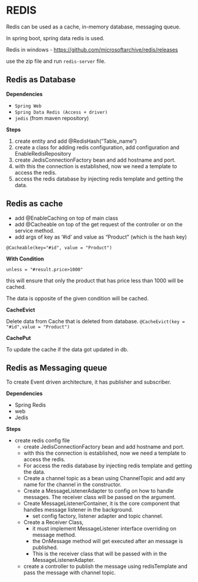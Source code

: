 # REDIS
Redis can be used as a cache, in-memory database, messaging queue.

In spring boot, spring data redis is used.

Redis in windows - https://github.com/microsoftarchive/redis/releases

use the zip file and run `redis-server` file.

## Redis as Database

**Dependencies**
  - `Spring Web`
  - `Spring Data Redis (Access + driver)`
  - `jedis` (from maven repository)

**Steps**
1. create entity and add @RedisHash(”Table_name”)
2. create a class for adding redis configuration, add configuration and EnableRedisRepository
3. create JedisConnectionFactory bean and add hostname and port.
4. with this the connection is established, now we need a template to access the redis.
5. access the redis database by injecting redis template and getting the data.

## Redis as cache

- add @EnableCaching on top of main class
- add @Cacheable on top of the get request of the controller or on the service method.
- add args of key as ‘#id’ and value as “Product” (which is the hash key)

`@Cacheable(key="#id", value = "Product")`

**With Condition**

`unless = "#result.price>1000"`

this will ensure that only the product that has price less than 1000 will be cached.

The data is opposite of the given condition will be cached.

**CacheEvict**

Delete data from Cache that is deleted from database.
`@CacheEvict(key = "#id",value = "Product")`

**CachePut**

To update the cache if the data got updated in db.

## Redis as Messaging queue

To create Event driven architecture, it has publisher and subscriber.

**Dependencies**

- Spring Redis
- web
- Jedis

**Steps**

- create redis config file
    - create JedisConnectionFactory bean and add hostname and port.
    - with this the connection is established, now we need a template to access the redis.
    - For access the redis database by injecting redis template and getting the data.
    - Create a channel topic as a bean  using ChannelTopic and add any name for the channel in the constructor.
    - Create a MessageListenerAdapter to config on how to handle messages. The receiver class will be passed on the argument.
    - Create MessageListenerContainer, it is the core component that handles message listener in the background.
        - set config factory, listener adapter and topic channel.
    - Create a Receiver Class,
        - it must implement MessageListener interface overriding on message method.
        - the OnMessage method will get executed after an message is published.
        - This is the receiver class that will be passed with in the MessageListenerAdapter.
    - create a controller to publish the message using redisTemplate and pass the message with channel topic.
